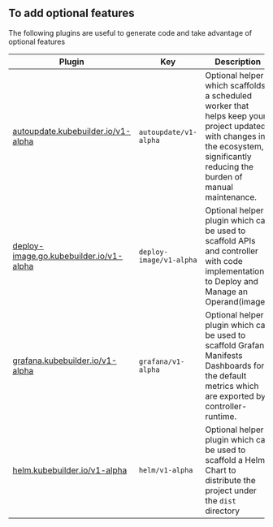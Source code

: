 ## To add optional features

The following plugins are useful to generate code and take advantage of optional features

| Plugin                                              | Key                     | Description                                                                                                                                                                           |
|-----------------------------------------------------|-------------------------|---------------------------------------------------------------------------------------------------------------------------------------------------------------------------------------|
| [autoupdate.kubebuilder.io/v1-alpha][autoupdate]    | `autoupdate/v1-alpha`   | Optional helper which scaffolds a scheduled worker that helps keep your project updated with changes in the ecosystem, significantly reducing the burden of manual maintenance. |
| [deploy-image.go.kubebuilder.io/v1-alpha][deploy]   | `deploy-image/v1-alpha` | Optional helper plugin which can be used to scaffold APIs and controller with code implementation to Deploy and Manage an Operand(image).                                             |
| [grafana.kubebuilder.io/v1-alpha][grafana]          | `grafana/v1-alpha`      | Optional helper plugin which can be used to scaffold Grafana Manifests Dashboards for the default metrics which are exported by controller-runtime.                                   |
| [helm.kubebuilder.io/v1-alpha][helm]                | `helm/v1-alpha`         | Optional helper plugin which can be used to scaffold a Helm Chart to distribute the project under the `dist` directory                                                                |

[grafana]: ./available/grafana-v1-alpha.md
[deploy]: ./available/deploy-image-plugin-v1-alpha.md
[helm]: ./available/helm-v1-alpha.md
[autoupdate]: ./available/autoupdate-v1-alpha.md